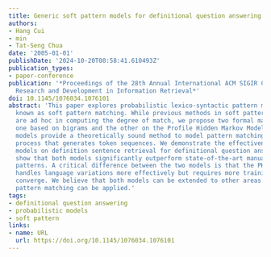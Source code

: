 ```yaml
---
title: Generic soft pattern models for definitional question answering
authors:
- Hang Cui
- min
- Tat-Seng Chua
date: '2005-01-01'
publishDate: '2024-10-20T00:58:41.610493Z'
publication_types:
- paper-conference
publication: '*Proceedings of the 28th Annual International ACM SIGIR Conference on
  Research and Development in Information Retrieval*'
doi: 10.1145/1076034.1076101
abstract: 'This paper explores probabilistic lexico-syntactic pattern matching, also
  known as soft pattern matching. While previous methods in soft pattern matching
  are ad hoc in computing the degree of match, we propose two formal matching models:
  one based on bigrams and the other on the Profile Hidden Markov Model (PHMM). Both
  models provide a theoretically sound method to model pattern matching as a probabilistic
  process that generates token sequences. We demonstrate the effectiveness of these
  models on definition sentence retrieval for definitional question answering. We
  show that both models significantly outperform state-of-the-art manually constructed
  patterns. A critical difference between the two models is that the PHMM technique
  handles language variations more effectively but requires more training data to
  converge. We believe that both models can be extended to other areas where lexico-syntactic
  pattern matching can be applied.'
tags:
- definitional question answering
- probabilistic models
- soft pattern
links:
- name: URL
  url: https://doi.org/10.1145/1076034.1076101
---
```

